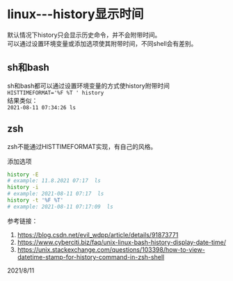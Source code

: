 # linux---history显示时间

默认情况下history只会显示历史命令，并不会附带时间。  
可以通过设置环境变量或添加选项使其附带时间，不同shell会有差别。  


## sh和bash
sh和bash都可以通过设置环境变量的方式使history附带时间  
`HISTTIMEFORMAT='%F %T ' history`  
结果类似：  
`2021-08-11 07:34:26 ls`  


## zsh
zsh不能通过HISTTIMEFORMAT实现，有自己的风格。  

添加选项  
```zsh
history -E
# example: 11.8.2021 07:17  ls
history -i
# example: 2021-08-11 07:17  ls
history -t '%F %T'
# example: 2021-08-11 07:17:09  ls
```


参考链接：  
1. https://blog.csdn.net/evil_wdpp/article/details/91873771
2. https://www.cyberciti.biz/faq/unix-linux-bash-history-display-date-time/
3. https://unix.stackexchange.com/questions/103398/how-to-view-datetime-stamp-for-history-command-in-zsh-shell


2021/8/11  
